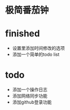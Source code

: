 # 极简番茄钟

# finished

* 设置里添加时间修改的选项
* 添加一个简单的todo list

# todo

* 添加一个操作日志
* 添加网络同步功能
* 添加github登录功能
